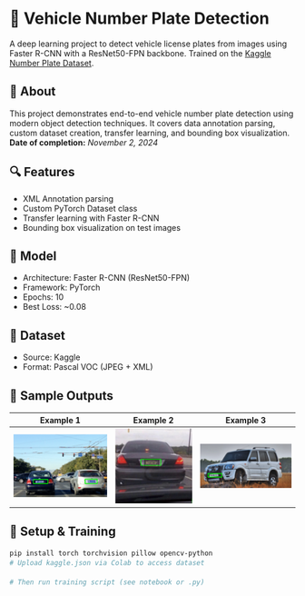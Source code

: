 # 🚗 Vehicle Number Plate Detection

A deep learning project to detect vehicle license plates from images using Faster R-CNN with a ResNet50-FPN backbone. Trained on the [Kaggle Number Plate Dataset](https://www.kaggle.com/datasets/aslanahmedov/number-plate-detection).

## 📝 About

This project demonstrates end-to-end vehicle number plate detection using modern object detection techniques. It covers data annotation parsing, custom dataset creation, transfer learning, and bounding box visualization.
**Date of completion:** *November 2, 2024*

## 🔍 Features

* XML Annotation parsing
* Custom PyTorch Dataset class
* Transfer learning with Faster R-CNN
* Bounding box visualization on test images

## 🧠 Model

* Architecture: Faster R-CNN (ResNet50-FPN)
* Framework: PyTorch
* Epochs: 10
* Best Loss: \~0.08

## 📁 Dataset

* Source: Kaggle
* Format: Pascal VOC (JPEG + XML)

## 📸 Sample Outputs

| Example 1                                           | Example 2                                           | Example 3                                           |
| --------------------------------------------------- | --------------------------------------------------- | --------------------------------------------------- |
| ![Output 1](./Screenshot%202025-07-01%20194844.png) | ![Output 2](./Screenshot%202025-07-01%20194856.png) | ![Output 3](./Screenshot%202025-07-01%20194907.png) |

## 🚀 Setup & Training

```bash
pip install torch torchvision pillow opencv-python
# Upload kaggle.json via Colab to access dataset

# Then run training script (see notebook or .py)
```
